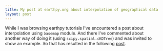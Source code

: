 ```yaml
---
title: My post at earthpy.org about interpolation of geographical data
layout: post
---
```


While I was browsing earthpy tutorials I've encountered a post about interpolation using `basemap` module. And there I've commented about another way of doing it 
(using `scipy.spatial.cKDTree`) and was invited to show an example. So that has resulted in the following <a href="http://earthpy.org/interpolation_between_grids_with_ckdtree.html">post</a>.
